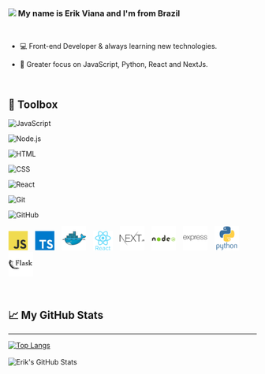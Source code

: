### <img src="https://media.giphy.com/media/ehz3LfVj7NvpY8jYUY/giphy.gif" width="30px"> My name is Erik Viana and I'm from Brazil

<br>

* 💻 Front-end Developer & always learning new technologies. <br>

* 🚀 Greater focus on JavaScript, Python, React and NextJs. <br>

<br>


🧰 Toolbox
---
![JavaScript](https://img.shields.io/badge/-JavaScript-05122A?style=flat&logo=javascript)&nbsp;

![Node.js](https://img.shields.io/badge/-Node.js-05122A?style=flat&logo=node.js)&nbsp;

![HTML](https://img.shields.io/badge/-HTML-05122A?style=flat&logo=HTML5)&nbsp;

![CSS](https://img.shields.io/badge/-CSS-05122A?style=flat&logo=CSS3&logoColor=1572B6)&nbsp;

![React](https://img.shields.io/badge/-React-05122A?style=flat&logo=react)&nbsp;

![Git](https://img.shields.io/badge/-Git-05122A?style=flat&logo=git)&nbsp;

![GitHub](https://img.shields.io/badge/-GitHub-05122A?style=flat&logo=github)&nbsp;

<img src="https://github.com/devicons/devicon/blob/master/icons/javascript/javascript-original.svg" alt="Javascript Logo" width="40" height="40"/>&emsp;<img src="https://github.com/devicons/devicon/blob/master/icons/typescript/typescript-original.svg" alt="Typescript Logo" width="40" height="40"/>&emsp;<img src="https://github.com/devicons/devicon/blob/master/icons/docker/docker-original.svg" alt="Docker Logo" width="50" height="50"/>&emsp;<img src="https://github.com/devicons/devicon/blob/master/icons/react/react-original-wordmark.svg" alt="ReactJS Logo" width="40" height="40"/>&emsp;<img src="https://github.com/devicons/devicon/blob/master/icons/nextjs/nextjs-original-wordmark.svg" alt="NextJS Logo" width="50" height="50"/>&emsp;<img src="https://github.com/devicons/devicon/blob/master/icons/nodejs/nodejs-original-wordmark.svg" alt="NodeJS Logo" width="50" height="50"/>&emsp;<img src="https://github.com/devicons/devicon/blob/master/icons/express/express-original-wordmark.svg" alt="Express Logo" width="50" height="50"/>&emsp;<img src="https://github.com/devicons/devicon/blob/master/icons/python/python-original-wordmark.svg" alt="Python Logo" width="50" height="50"/>&emsp;<img src="https://github.com/devicons/devicon/blob/master/icons/flask/flask-original-wordmark.svg" alt="Flask Logo" width="50" height="50"/>

<br>


## &#x1f4c8; My GitHub Stats
---

[![Top Langs](https://github-readme-stats.vercel.app/api/top-langs/?username=kinerik&layout=compact&theme=nightowl)](https://github.com/kinerik) <br>
<br>
![Erik's GitHub Stats](https://github-readme-stats.vercel.app/api?username=kinerik&hide=contribs,prs&theme=nightowl) <br>
